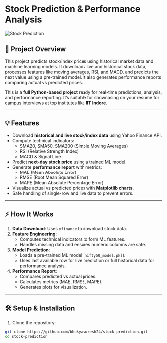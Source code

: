 # Stock Prediction & Performance Analysis

![Stock Prediction](https://img.shields.io/badge/Status-Completed-green)

## 📌 Project Overview
This project predicts stock/index prices using historical market data and machine learning models. It downloads live and historical stock data, processes features like moving averages, RSI, and MACD, and predicts the next value using a pre-trained model. It also generates performance reports comparing actual vs predicted prices.

This is a **full Python-based project** ready for real-time predictions, analysis, and performance reporting. It’s suitable for showcasing on your resume for campus interviews at top institutes like **IIT Indore**.

---

## 💡 Features
- Download **historical and live stock/index data** using Yahoo Finance API.
- Compute technical indicators:
  - SMA20, SMA50, SMA200 (Simple Moving Averages)
  - RSI (Relative Strength Index)
  - MACD & Signal Line
- Predict **next-day stock price** using a trained ML model.
- Generate **performance report** with metrics:
  - MAE (Mean Absolute Error)
  - RMSE (Root Mean Squared Error)
  - MAPE (Mean Absolute Percentage Error)
- Visualize actual vs predicted prices with **Matplotlib charts**.
- Safe handling of single-row and live data to prevent errors.

---

## ⚡ How It Works
1. **Data Download**: Uses `yfinance` to download stock data.
2. **Feature Engineering**:
   - Computes technical indicators to form ML features.
   - Handles missing data and ensures numeric columns are safe.
3. **Model Prediction**:
   - Loads a pre-trained ML model (`nifty50_model.pkl`).
   - Uses last available row for live prediction or full historical data for performance analysis.
4. **Performance Report**:
   - Compares predicted vs actual prices.
   - Calculates metrics (MAE, RMSE, MAPE).
   - Generates plots for visualization.

---

## 🛠️ Setup & Installation

1. Clone the repository:

```bash
git clone https://github.com/bhukyasuresh24/stock-prediction.git
cd stock-prediction
